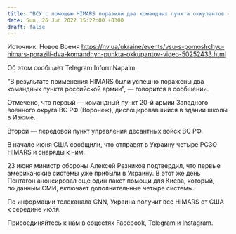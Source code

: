 ```yaml
---
title: "ВСУ с помощью HIMARS поразили два командных пункта оккупантов — видео"
date: Sun, 26 Jun 2022 15:22:00 +0300
draft: false
---
```

Источник: Новое Время https://nv.ua/ukraine/events/vsu-s-pomoshchyu-himars-porazili-dva-komandnyh-punkta-okkupantov-video-50252433.html


Об этом сообщает Telegram InformNapalm.

 "В результате применения HIMARS были успешно поражены два командных пункта российской армии", — говорится в сообщении.

Отмечено, что первый — командный пункт 20-й армии Западного военного округа ВС РФ (Воронеж), дислоцировавшийся в здании школы в Изюме.

Второй — передовой пункт управления десантных войск ВС РФ.

В начале июня США сообщили, что отправят в Украину четыре РСЗО HIMARS и снаряды к ним.

23 июня министр обороны Алексей Резников подтвердил, что первые американские системы уже прибыли в Украину. В этот же день Пентагон анонсировал еще один пакет помощи для Киева, который, по данным СМИ, включает дополнительные четыре системы.

По информации телеканала CNN, Украина получит все HIMARS от США к середине июля.

Присоединяйтесь к нам в соцсетях Facebook, Telegram и Instagram.
